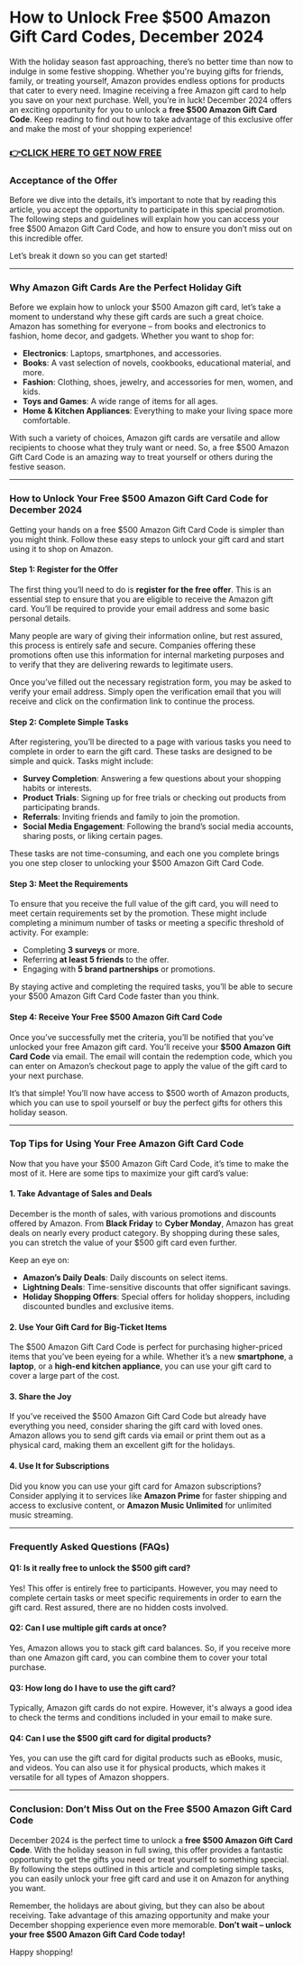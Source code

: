 # How to Unlock Free $500 Amazon Gift Card Codes, December 2024

With the holiday season fast approaching, there’s no better time than now to indulge in some festive shopping. Whether you're buying gifts for friends, family, or treating yourself, Amazon provides endless options for products that cater to every need. Imagine receiving a free Amazon gift card to help you save on your next purchase. Well, you’re in luck! December 2024 offers an exciting opportunity for you to unlock a **free $500 Amazon Gift Card Code**. Keep reading to find out how to take advantage of this exclusive offer and make the most of your shopping experience!

### [👉CLICK HERE TO GET NOW FREE](https://freeforyou.xyz/amazon/go/codes/)

### **Acceptance of the Offer**

Before we dive into the details, it’s important to note that by reading this article, you accept the opportunity to participate in this special promotion. The following steps and guidelines will explain how you can access your free $500 Amazon Gift Card Code, and how to ensure you don’t miss out on this incredible offer.

Let’s break it down so you can get started!

---

### **Why Amazon Gift Cards Are the Perfect Holiday Gift**

Before we explain how to unlock your $500 Amazon gift card, let’s take a moment to understand why these gift cards are such a great choice. Amazon has something for everyone – from books and electronics to fashion, home decor, and gadgets. Whether you want to shop for:

- **Electronics**: Laptops, smartphones, and accessories.
- **Books**: A vast selection of novels, cookbooks, educational material, and more.
- **Fashion**: Clothing, shoes, jewelry, and accessories for men, women, and kids.
- **Toys and Games**: A wide range of items for all ages.
- **Home & Kitchen Appliances**: Everything to make your living space more comfortable.

With such a variety of choices, Amazon gift cards are versatile and allow recipients to choose what they truly want or need. So, a free $500 Amazon Gift Card Code is an amazing way to treat yourself or others during the festive season.

---

### **How to Unlock Your Free $500 Amazon Gift Card Code for December 2024**

Getting your hands on a free $500 Amazon Gift Card Code is simpler than you might think. Follow these easy steps to unlock your gift card and start using it to shop on Amazon.

#### **Step 1: Register for the Offer**

The first thing you’ll need to do is **register for the free offer**. This is an essential step to ensure that you are eligible to receive the Amazon gift card. You’ll be required to provide your email address and some basic personal details. 

Many people are wary of giving their information online, but rest assured, this process is entirely safe and secure. Companies offering these promotions often use this information for internal marketing purposes and to verify that they are delivering rewards to legitimate users.

Once you’ve filled out the necessary registration form, you may be asked to verify your email address. Simply open the verification email that you will receive and click on the confirmation link to continue the process.

#### **Step 2: Complete Simple Tasks**

After registering, you’ll be directed to a page with various tasks you need to complete in order to earn the gift card. These tasks are designed to be simple and quick. Tasks might include:

- **Survey Completion**: Answering a few questions about your shopping habits or interests.
- **Product Trials**: Signing up for free trials or checking out products from participating brands.
- **Referrals**: Inviting friends and family to join the promotion.
- **Social Media Engagement**: Following the brand’s social media accounts, sharing posts, or liking certain pages.

These tasks are not time-consuming, and each one you complete brings you one step closer to unlocking your $500 Amazon Gift Card Code.

#### **Step 3: Meet the Requirements**

To ensure that you receive the full value of the gift card, you will need to meet certain requirements set by the promotion. These might include completing a minimum number of tasks or meeting a specific threshold of activity. For example:

- Completing **3 surveys** or more.
- Referring **at least 5 friends** to the offer.
- Engaging with **5 brand partnerships** or promotions.

By staying active and completing the required tasks, you’ll be able to secure your $500 Amazon Gift Card Code faster than you think.

#### **Step 4: Receive Your Free $500 Amazon Gift Card Code**

Once you’ve successfully met the criteria, you’ll be notified that you’ve unlocked your free Amazon gift card. You’ll receive your **$500 Amazon Gift Card Code** via email. The email will contain the redemption code, which you can enter on Amazon’s checkout page to apply the value of the gift card to your next purchase.

It’s that simple! You’ll now have access to $500 worth of Amazon products, which you can use to spoil yourself or buy the perfect gifts for others this holiday season.

---

### **Top Tips for Using Your Free Amazon Gift Card Code**

Now that you have your $500 Amazon Gift Card Code, it’s time to make the most of it. Here are some tips to maximize your gift card’s value:

#### **1. Take Advantage of Sales and Deals**

December is the month of sales, with various promotions and discounts offered by Amazon. From **Black Friday** to **Cyber Monday**, Amazon has great deals on nearly every product category. By shopping during these sales, you can stretch the value of your $500 gift card even further.

Keep an eye on:
- **Amazon’s Daily Deals**: Daily discounts on select items.
- **Lightning Deals**: Time-sensitive discounts that offer significant savings.
- **Holiday Shopping Offers**: Special offers for holiday shoppers, including discounted bundles and exclusive items.

#### **2. Use Your Gift Card for Big-Ticket Items**

The $500 Amazon Gift Card Code is perfect for purchasing higher-priced items that you’ve been eyeing for a while. Whether it’s a new **smartphone**, a **laptop**, or a **high-end kitchen appliance**, you can use your gift card to cover a large part of the cost.

#### **3. Share the Joy**

If you’ve received the $500 Amazon Gift Card Code but already have everything you need, consider sharing the gift card with loved ones. Amazon allows you to send gift cards via email or print them out as a physical card, making them an excellent gift for the holidays.

#### **4. Use It for Subscriptions**

Did you know you can use your gift card for Amazon subscriptions? Consider applying it to services like **Amazon Prime** for faster shipping and access to exclusive content, or **Amazon Music Unlimited** for unlimited music streaming.

---

### **Frequently Asked Questions (FAQs)**

#### **Q1: Is it really free to unlock the $500 gift card?**

Yes! This offer is entirely free to participants. However, you may need to complete certain tasks or meet specific requirements in order to earn the gift card. Rest assured, there are no hidden costs involved.

#### **Q2: Can I use multiple gift cards at once?**

Yes, Amazon allows you to stack gift card balances. So, if you receive more than one Amazon gift card, you can combine them to cover your total purchase.

#### **Q3: How long do I have to use the gift card?**

Typically, Amazon gift cards do not expire. However, it's always a good idea to check the terms and conditions included in your email to make sure.

#### **Q4: Can I use the $500 gift card for digital products?**

Yes, you can use the gift card for digital products such as eBooks, music, and videos. You can also use it for physical products, which makes it versatile for all types of Amazon shoppers.

---

### **Conclusion: Don’t Miss Out on the Free $500 Amazon Gift Card Code**

December 2024 is the perfect time to unlock a **free $500 Amazon Gift Card Code**. With the holiday season in full swing, this offer provides a fantastic opportunity to get the gifts you need or treat yourself to something special. By following the steps outlined in this article and completing simple tasks, you can easily unlock your free gift card and use it on Amazon for anything you want.

Remember, the holidays are about giving, but they can also be about receiving. Take advantage of this amazing opportunity and make your December shopping experience even more memorable. **Don’t wait – unlock your free $500 Amazon Gift Card Code today!**

Happy shopping!
